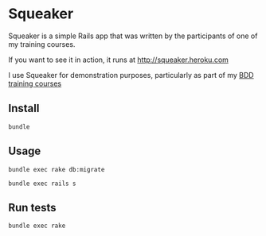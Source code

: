 # Squeaker

Squeaker is a simple Rails app that was written by the participants of one of my training courses.

If you want to see it in action, it runs at http://squeaker.heroku.com

I use Squeaker for demonstration purposes, particularly as part of my [BDD training courses](http://blog.mattwynne.net/2011/08/24/bdd-training/)

## Install

    bundle

## Usage

    bundle exec rake db:migrate

    bundle exec rails s

## Run tests

    bundle exec rake
